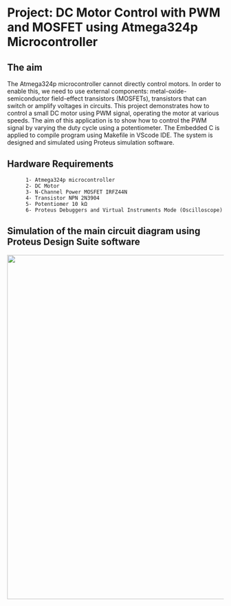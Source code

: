 # Project: DC Motor Control with PWM and MOSFET using Atmega324p Microcontroller

## The aim
The Atmega324p microcontroller cannot directly control motors. In order to enable this, we need to use external components: metal-oxide-semiconductor field-effect transistors (MOSFETs), transistors that can switch or amplify voltages in circuits. This project demonstrates how to control a small DC motor using PWM signal, operating the motor at various speeds. The aim of this application is to show how to control the PWM signal by varying the duty cycle using a potentiometer. The Embedded C is applied to compile program using Makefile in VScode IDE. The system is designed and simulated using Proteus simulation software. 

## Hardware Requirements

```
      1- Atmega324p microcontroller
      2- DC Motor
      3- N-Channel Power MOSFET IRFZ44N
      4- Transistor NPN 2N3904 
      5- Potentiomer 10 kΩ
      6- Proteus Debuggers and Virtual Instruments Mode (Oscilloscope)
```

## Simulation of the main circuit diagram using Proteus Design Suite software
<img src="https://github.com/user-attachments/assets/b5812c20-a830-43e7-8b23-c25167033b4c" width="800">
